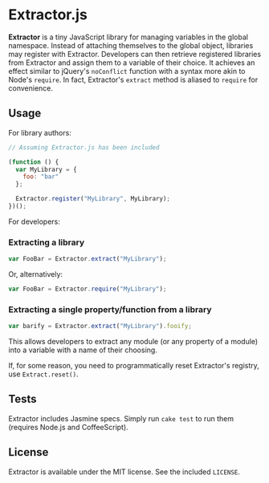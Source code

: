 # Extractor.js

**Extractor** is a tiny JavaScript library for managing variables in the global namespace. Instead of attaching themselves to the global object, libraries may register with Extractor. Developers can then retrieve registered libraries from Extractor and assign them to a variable of their choice. It achieves an effect similar to jQuery's `noConflict` function with a syntax more akin to Node's `require`. In fact, Extractor's `extract` method is aliased to `require` for convenience.

## Usage

For library authors:

```javascript
// Assuming Extractor.js has been included

(function () {
  var MyLibrary = {
    foo: "bar"
  };

  Extractor.register("MyLibrary", MyLibrary);
})();
```

For developers:

### Extracting a library

```javascript
var FooBar = Extractor.extract("MyLibrary");
```

Or, alternatively:

```javascript
var FooBar = Extractor.require("MyLibrary");
```

### Extracting a single property/function from a library

```javascript
var barify = Extractor.extract("MyLibrary").fooify;
```

This allows developers to extract any module (or any property of a module) into a variable with a name of their choosing.

If, for some reason, you need to programmatically reset Extractor's registry, use `Extract.reset()`.

## Tests

Extractor includes Jasmine specs. Simply run `cake test` to run them (requires Node.js and CoffeeScript).

## License

Extractor is available under the MIT license. See the included `LICENSE`.
